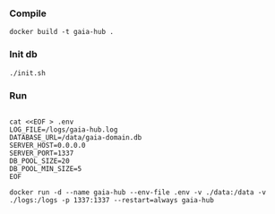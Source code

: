 ### Compile
```shell
docker build -t gaia-hub .
```

### Init db
```shell
./init.sh
```

### Run
```shell

cat <<EOF > .env
LOG_FILE=/logs/gaia-hub.log
DATABASE_URL=/data/gaia-domain.db
SERVER_HOST=0.0.0.0
SERVER_PORT=1337
DB_POOL_SIZE=20
DB_POOL_MIN_SIZE=5
EOF

docker run -d --name gaia-hub --env-file .env -v ./data:/data -v ./logs:/logs -p 1337:1337 --restart=always gaia-hub
```
